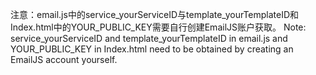 注意：email.js中的service_yourServiceID与template_yourTemplateID和Index.html中的YOUR_PUBLIC_KEY需要自行创建EmailJS账户获取。
Note: service_yourServiceID and template_yourTemplateID in email.js and YOUR_PUBLIC_KEY in Index.html need to be obtained by creating an EmailJS account yourself.
